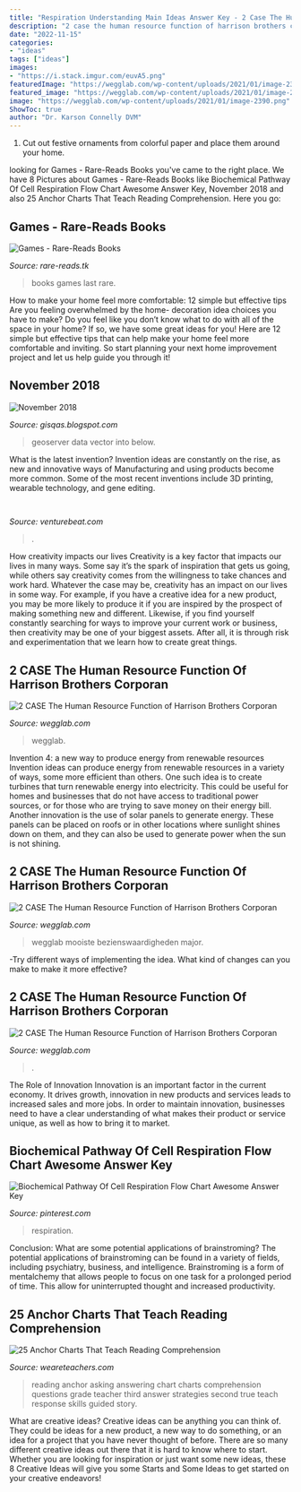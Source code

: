 ```yaml
---
title: "Respiration Understanding Main Ideas Answer Key - 2 Case The Human Resource Function Of Harrison Brothers Corporan"
description: "2 case the human resource function of harrison brothers corporan"
date: "2022-11-15"
categories:
- "ideas"
tags: ["ideas"]
images:
- "https://i.stack.imgur.com/euvA5.png"
featuredImage: "https://wegglab.com/wp-content/uploads/2021/01/image-2389.png"
featured_image: "https://wegglab.com/wp-content/uploads/2021/01/image-2391.png"
image: "https://wegglab.com/wp-content/uploads/2021/01/image-2390.png"
ShowToc: true
author: "Dr. Karson Connelly DVM"
---
```



1. Cut out festive ornaments from colorful paper and place them around your home.

	

		
looking for Games - Rare-Reads Books you've came to the right place. We have 8 Pictures about Games - Rare-Reads Books like Biochemical Pathway Of Cell Respiration Flow Chart Awesome Answer Key, November 2018 and also 25 Anchor Charts That Teach Reading Comprehension. Here you go:
		
    
## Games - Rare-Reads Books

<img loading=lazy src="https://images-na.ssl-images-amazon.com/images/I/51DBDKYEVJL._SX381_BO1,204,203,200_.jpg" onerror="this.onerror=null;this.src='https://tse1.mm.bing.net/th?id=OIP.jhaTXL5jNiO8cU4DRGRrAwAAAA&amp;pid=15.1';" alt="Games - Rare-Reads Books">

_Source: rare-reads.tk_

>books games last rare. 

	

How to make your home feel more comfortable: 12 simple but effective tips
Are you feeling overwhelmed by the home- decoration idea choices you have to make? Do you feel like you don’t know what to do with all of the space in your home? If so, we have some great ideas for you! Here are 12 simple but effective tips that can help make your home feel more comfortable and inviting. So start planning your next home improvement project and let us help guide you through it!

    
## November 2018

<img loading=lazy src="https://i.stack.imgur.com/euvA5.png" onerror="this.onerror=null;this.src='https://tse3.mm.bing.net/th?id=OIP.jugpOFeFfTxP6a7mSWf01wHaGt&amp;pid=15.1';" alt="November 2018">

_Source: gisqas.blogspot.com_

>geoserver data vector into below. 

	

What is the latest invention?
Invention ideas are constantly on the rise, as new and innovative ways of Manufacturing and using products become more common. Some of the most recent inventions include 3D printing, wearable technology, and gene editing.

    
## 

<img loading=lazy src="https://venturebeat.com/wp-content/uploads/2019/05/amd-ryzen-third-generation.jpg" onerror="this.onerror=null;this.src='https://tse1.mm.bing.net/th?id=OIP.11ghnT6m99Zk2gavAzErcQHaDt&amp;pid=15.1';" alt="">

_Source: venturebeat.com_

>. 

	

How creativity impacts our lives
Creativity is a key factor that impacts our lives in many ways. Some say it’s the spark of inspiration that gets us going, while others say creativity comes from the willingness to take chances and work hard. Whatever the case may be, creativity has an impact on our lives in some way. 
For example, if you have a creative idea for a new product, you may be more likely to produce it if you are inspired by the prospect of making something new and different. Likewise, if you find yourself constantly searching for ways to improve your current work or business, then creativity may be one of your biggest assets. After all, it is through risk and experimentation that we learn how to create great things.

    
## 2 CASE The Human Resource Function Of Harrison Brothers Corporan

<img loading=lazy src="https://wegglab.com/wp-content/uploads/2021/01/image-2390.png" onerror="this.onerror=null;this.src='https://tse2.mm.bing.net/th?id=OIP.wTn98g3HrkhUs-lfsVN-OQAAAA&amp;pid=15.1';" alt="2 CASE The Human Resource Function of Harrison Brothers Corporan">

_Source: wegglab.com_

>wegglab. 

	

Invention 4: a new way to produce energy from renewable resources
Invention ideas can produce energy from renewable resources in a variety of ways, some more efficient than others. One such idea is to create turbines that turn renewable energy into electricity. This could be useful for homes and businesses that do not have access to traditional power sources, or for those who are trying to save money on their energy bill. Another innovation is the use of solar panels to generate energy. These panels can be placed on roofs or in other locations where sunlight shines down on them, and they can also be used to generate power when the sun is not shining.

    
## 2 CASE The Human Resource Function Of Harrison Brothers Corporan

<img loading=lazy src="https://wegglab.com/wp-content/uploads/2021/01/image-2391.png" onerror="this.onerror=null;this.src='https://tse4.mm.bing.net/th?id=OIP.-PluGxSdordzbb7Ug-SQVgAAAA&amp;pid=15.1';" alt="2 CASE The Human Resource Function of Harrison Brothers Corporan">

_Source: wegglab.com_

>wegglab mooiste bezienswaardigheden major. 

	

-Try different ways of implementing the idea. What kind of changes can you make to make it more effective? 

    
## 2 CASE The Human Resource Function Of Harrison Brothers Corporan

<img loading=lazy src="https://wegglab.com/wp-content/uploads/2021/01/image-2389.png" onerror="this.onerror=null;this.src='https://tse1.mm.bing.net/th?id=OIP.hISdoqrluQ5LAIIeRdmXQwAAAA&amp;pid=15.1';" alt="2 CASE The Human Resource Function of Harrison Brothers Corporan">

_Source: wegglab.com_

>. 

	

The Role of Innovation
Innovation is an important factor in the current economy. It drives growth, innovation in new products and services leads to increased sales and more jobs. In order to maintain innovation, businesses need to have a clear understanding of what makes their product or service unique, as well as how to bring it to market.

    
## Biochemical Pathway Of Cell Respiration Flow Chart Awesome Answer Key

<img loading=lazy src="https://i.pinimg.com/736x/2a/d7/fd/2ad7fda0d6177ab04ebd4615d766bd87.jpg?b=t" onerror="this.onerror=null;this.src='https://tse1.mm.bing.net/th?id=OIP.pccx0AVnNfkeAHUPjuE12gAAAA&amp;pid=15.1';" alt="Biochemical Pathway Of Cell Respiration Flow Chart Awesome Answer Key">

_Source: pinterest.com_

>respiration. 

	

Conclusion: What are some potential applications of brainstroming?
The potential applications of brainstroming can be found in a variety of fields, including psychiatry, business, and intelligence. Brainstroming is a form of mentalchemy that allows people to focus on one task for a prolonged period of time. This allow for uninterrupted thought and increased productivity.

    
## 25 Anchor Charts That Teach Reading Comprehension

<img loading=lazy src="https://s18670.pcdn.co/wp-content/uploads/2016/08/15-asking-answering-qs-6.jpg" onerror="this.onerror=null;this.src='https://tse4.mm.bing.net/th?id=OIP.rMwfccHQcp5gRGqLvThl-QAAAA&amp;pid=15.1';" alt="25 Anchor Charts That Teach Reading Comprehension">

_Source: weareteachers.com_

>reading anchor asking answering chart charts comprehension questions grade teacher third answer strategies second true teach response skills guided story. 

	

What are creative ideas?
Creative ideas can be anything you can think of. They could be ideas for a new product, a new way to do something, or an idea for a project that you have never thought of before. There are so many different creative ideas out there that it is hard to know where to start. Whether you are looking for inspiration or just want some new ideas, these 8 Creative Ideas will give you some Starts and Some Ideas to get started on your creative endeavors!


